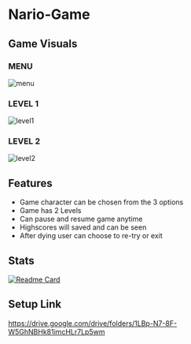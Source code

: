 # Nario-Game

## Game Visuals
### MENU
![menu](https://user-images.githubusercontent.com/83116065/128663442-e1b0ec5f-17bb-4b18-87b0-472d0c64025f.gif)


### LEVEL 1
![level1](https://user-images.githubusercontent.com/83116065/128296772-ef0a2c2b-f52c-4f81-a984-6f60603e8c19.gif)


### LEVEL 2
![level2](https://user-images.githubusercontent.com/83116065/128296810-5f8d4653-e813-45b5-977d-5ed26bbb6213.gif)


## Features
- Game character can be chosen from the 3 options
- Game has 2 Levels
- Can pause and resume game anytime
- Highscores will saved and can be seen
- After dying user can choose to re-try or exit

## Stats
[![Readme Card](https://github-readme-stats.vercel.app/api/pin/?username=Sheikh-Tafsir&theme=radical&repo=Nario-Game)](https://github.com/anuraghazra/github-readme-stats)


## Setup Link
https://drive.google.com/drive/folders/1LBp-N7-8F-W5GhNBHk81imcHLr7Lp5wm
